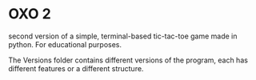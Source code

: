 # OXO 2
second version of a simple, terminal-based
tic-tac-toe game made in python.
For educational purposes.

The Versions folder contains different versions of the program,
each has different features or a different structure.